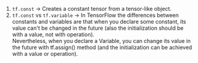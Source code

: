 1. ```tf.const``` -> Creates a constant tensor from a tensor-like object.
2. ```tf.const``` vs ```tf.variable``` -> In TensorFlow the differences between constants and variables are that when you declare some constant, its value can't be changed in the future (also the initialization should be with a value, not with operation).<br>Nevertheless, when you declare a Variable, you can change its value in the future with tf.assign() method (and the initialization can be achieved with a value or operation).
